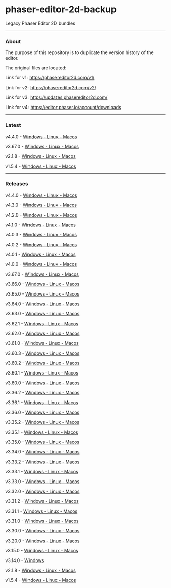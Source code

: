# phaser-editor-2d-backup
Legacy Phaser Editor 2D bundles

---

### About

The purpose of this repository is to duplicate the version history of the editor.

The original files are located:

Link for v1: https://phasereditor2d.com/v1/

Link for v2: https://phasereditor2d.com/v2/

Link for v3: https://updates.phasereditor2d.com/

Link for v4: https://editor.phaser.io/account/downloads

---

### Latest

v4.4.0 - [Windows - Linux - Macos](https://github.com/Ariorh1337/phaser-editor-2d-backup/releases/tag/v4.4.0)

v3.67.0 - [Windows - Linux - Macos](https://github.com/Ariorh1337/phaser-editor-2d-backup/releases/tag/v3.67.0)

v2.1.8  - [Windows - Linux - Macos](https://github.com/Ariorh1337/phaser-editor-2d-backup/releases/tag/v2.1.8)

v1.5.4  - [Windows - Linux - Macos](https://github.com/Ariorh1337/phaser-editor-2d-backup/releases/tag/v1.5.4)

---

### Releases

v4.4.0 - [Windows - Linux - Macos](https://github.com/Ariorh1337/phaser-editor-2d-backup/releases/tag/v4.4.0)

v4.3.0 - [Windows - Linux - Macos](https://github.com/Ariorh1337/phaser-editor-2d-backup/releases/tag/v4.3.0)

v4.2.0 - [Windows - Linux - Macos](https://github.com/Ariorh1337/phaser-editor-2d-backup/releases/tag/v4.2.0)

v4.1.0 - [Windows - Linux - Macos](https://github.com/Ariorh1337/phaser-editor-2d-backup/releases/tag/v4.1.0)

v4.0.3 - [Windows - Linux - Macos](https://github.com/Ariorh1337/phaser-editor-2d-backup/releases/tag/v4.0.3)

v4.0.2 - [Windows - Linux - Macos](https://github.com/Ariorh1337/phaser-editor-2d-backup/releases/tag/v4.0.2)

v4.0.1 - [Windows - Linux - Macos](https://github.com/Ariorh1337/phaser-editor-2d-backup/releases/tag/v4.0.1)

v4.0.0 - [Windows - Linux - Macos](https://github.com/Ariorh1337/phaser-editor-2d-backup/releases/tag/v4.0.0)

v3.67.0 - [Windows - Linux - Macos](https://github.com/Ariorh1337/phaser-editor-2d-backup/releases/tag/v3.67.0)

v3.66.0 - [Windows - Linux - Macos](https://github.com/Ariorh1337/phaser-editor-2d-backup/releases/tag/v3.66.0)

v3.65.0 - [Windows - Linux - Macos](https://github.com/Ariorh1337/phaser-editor-2d-backup/releases/tag/v3.65.0)

v3.64.0 - [Windows - Linux - Macos](https://github.com/Ariorh1337/phaser-editor-2d-backup/releases/tag/v3.64.0)

v3.63.0 - [Windows - Linux - Macos](https://github.com/Ariorh1337/phaser-editor-2d-backup/releases/tag/v3.63.0)

v3.62.1 - [Windows - Linux - Macos](https://github.com/Ariorh1337/phaser-editor-2d-backup/releases/tag/v3.62.1)

v3.62.0 - [Windows - Linux - Macos](https://github.com/Ariorh1337/phaser-editor-2d-backup/releases/tag/v3.62.0)

v3.61.0 - [Windows - Linux - Macos](https://github.com/Ariorh1337/phaser-editor-2d-backup/releases/tag/v3.61.0)

v3.60.3 - [Windows - Linux - Macos](https://github.com/Ariorh1337/phaser-editor-2d-backup/releases/tag/v3.60.3)

v3.60.2 - [Windows - Linux - Macos](https://github.com/Ariorh1337/phaser-editor-2d-backup/releases/tag/v3.60.2)

v3.60.1 - [Windows - Linux - Macos](https://github.com/Ariorh1337/phaser-editor-2d-backup/releases/tag/v3.60.1)

v3.60.0 - [Windows - Linux - Macos](https://github.com/Ariorh1337/phaser-editor-2d-backup/releases/tag/v3.60.0)

v3.36.2 - [Windows - Linux - Macos](https://github.com/Ariorh1337/phaser-editor-2d-backup/releases/tag/v3.36.2)

v3.36.1 - [Windows - Linux - Macos](https://github.com/Ariorh1337/phaser-editor-2d-backup/releases/tag/v3.36.1)

v3.36.0 - [Windows - Linux - Macos](https://github.com/Ariorh1337/phaser-editor-2d-backup/releases/tag/v3.36.0)

v3.35.2 - [Windows - Linux - Macos](https://github.com/Ariorh1337/phaser-editor-2d-backup/releases/tag/v3.35.2)

v3.35.1 - [Windows - Linux - Macos](https://github.com/Ariorh1337/phaser-editor-2d-backup/releases/tag/v3.35.1)

v3.35.0 - [Windows - Linux - Macos](https://github.com/Ariorh1337/phaser-editor-2d-backup/releases/tag/v3.35.0)

v3.34.0 - [Windows - Linux - Macos](https://github.com/Ariorh1337/phaser-editor-2d-backup/releases/tag/v3.34.0)

v3.33.2 - [Windows - Linux - Macos](https://github.com/Ariorh1337/phaser-editor-2d-backup/releases/tag/v3.33.2)

v3.33.1 - [Windows - Linux - Macos](https://github.com/Ariorh1337/phaser-editor-2d-backup/releases/tag/v3.33.1)

v3.33.0 - [Windows - Linux - Macos](https://github.com/Ariorh1337/phaser-editor-2d-backup/releases/tag/v3.33.0)

v3.32.0 - [Windows - Linux - Macos](https://github.com/Ariorh1337/phaser-editor-2d-backup/releases/tag/v3.32.0)

v3.31.2 - [Windows - Linux - Macos](https://github.com/Ariorh1337/phaser-editor-2d-backup/releases/tag/v3.31.2)

v3.31.1 - [Windows - Linux - Macos](https://github.com/Ariorh1337/phaser-editor-2d-backup/releases/tag/v3.31.1)

v3.31.0 - [Windows - Linux - Macos](https://github.com/Ariorh1337/phaser-editor-2d-backup/releases/tag/v3.31.0)

v3.30.0 - [Windows - Linux - Macos](https://github.com/Ariorh1337/phaser-editor-2d-backup/releases/tag/v3.30.0)

v3.20.0 - [Windows - Linux - Macos](https://github.com/Ariorh1337/phaser-editor-2d-backup/releases/tag/v3.20.0)

v3.15.0 - [Windows - Linux - Macos](https://github.com/Ariorh1337/phaser-editor-2d-backup/releases/tag/v3.15.0)

v3.14.0 - [Windows](https://github.com/Ariorh1337/phaser-editor-2d-backup/releases/tag/v3.14.0)

v2.1.8  - [Windows - Linux - Macos](https://github.com/Ariorh1337/phaser-editor-2d-backup/releases/tag/v2.1.8)

v1.5.4  - [Windows - Linux - Macos](https://github.com/Ariorh1337/phaser-editor-2d-backup/releases/tag/v1.5.4)
